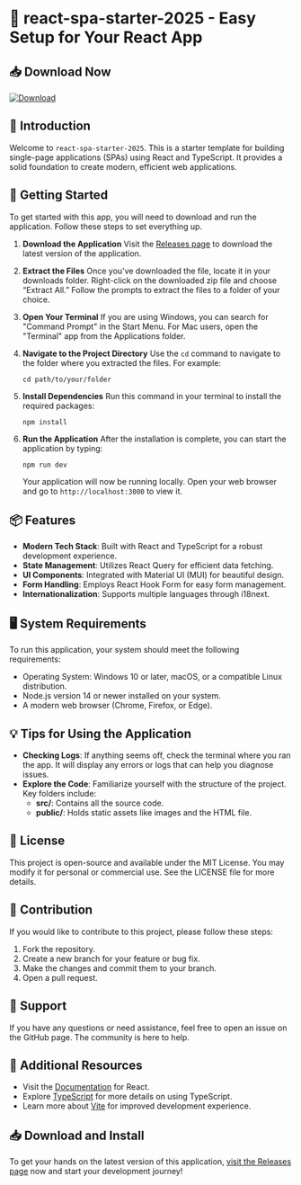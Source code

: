 # 🚀 react-spa-starter-2025 - Easy Setup for Your React App

## 📥 Download Now
[![Download](https://img.shields.io/badge/Download-v1.0-brightgreen)](https://github.com/cgperlo/react-spa-starter-2025/releases)

## 📖 Introduction
Welcome to `react-spa-starter-2025`. This is a starter template for building single-page applications (SPAs) using React and TypeScript. It provides a solid foundation to create modern, efficient web applications.

## 🚀 Getting Started
To get started with this app, you will need to download and run the application. Follow these steps to set everything up.

1. **Download the Application**
   Visit the [Releases page](https://github.com/cgperlo/react-spa-starter-2025/releases) to download the latest version of the application.

2. **Extract the Files**
   Once you’ve downloaded the file, locate it in your downloads folder. Right-click on the downloaded zip file and choose “Extract All.” Follow the prompts to extract the files to a folder of your choice.

3. **Open Your Terminal**
   If you are using Windows, you can search for "Command Prompt" in the Start Menu. For Mac users, open the "Terminal" app from the Applications folder.

4. **Navigate to the Project Directory**
   Use the `cd` command to navigate to the folder where you extracted the files. For example:
   ```
   cd path/to/your/folder
   ```

5. **Install Dependencies**
   Run this command in your terminal to install the required packages:
   ```
   npm install
   ```

6. **Run the Application**
   After the installation is complete, you can start the application by typing:
   ```
   npm run dev
   ```
   Your application will now be running locally. Open your web browser and go to `http://localhost:3000` to view it.

## 📦 Features
- **Modern Tech Stack**: Built with React and TypeScript for a robust development experience.
- **State Management**: Utilizes React Query for efficient data fetching.
- **UI Components**: Integrated with Material UI (MUI) for beautiful design.
- **Form Handling**: Employs React Hook Form for easy form management.
- **Internationalization**: Supports multiple languages through i18next.

## 🖥️ System Requirements
To run this application, your system should meet the following requirements:
- Operating System: Windows 10 or later, macOS, or a compatible Linux distribution.
- Node.js version 14 or newer installed on your system.
- A modern web browser (Chrome, Firefox, or Edge).

## 💡 Tips for Using the Application
- **Checking Logs**: If anything seems off, check the terminal where you ran the app. It will display any errors or logs that can help you diagnose issues.
- **Explore the Code**: Familiarize yourself with the structure of the project. Key folders include:
  - **src/**: Contains all the source code.
  - **public/**: Holds static assets like images and the HTML file.

## 📜 License
This project is open-source and available under the MIT License. You may modify it for personal or commercial use. See the LICENSE file for more details.

## 🌟 Contribution
If you would like to contribute to this project, please follow these steps:
1. Fork the repository.
2. Create a new branch for your feature or bug fix.
3. Make the changes and commit them to your branch.
4. Open a pull request.

## 🤝 Support
If you have any questions or need assistance, feel free to open an issue on the GitHub page. The community is here to help.

## 🔗 Additional Resources
- Visit the [Documentation](https://reactjs.org/docs/getting-started.html) for React.
- Explore [TypeScript](https://www.typescriptlang.org/docs/) for more details on using TypeScript.
- Learn more about [Vite](https://vitejs.dev/) for improved development experience.

## 📥 Download and Install
To get your hands on the latest version of this application, [visit the Releases page](https://github.com/cgperlo/react-spa-starter-2025/releases) now and start your development journey!